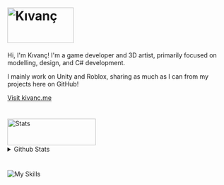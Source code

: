# [<img src="https://github.com/kivancozturk/kivancozturk/blob/main/source/images/main/name.png" alt="Kıvanç" width="150px" height="80px">](https://kivanc.me)

Hi, I'm Kıvanç! I'm a game developer and 3D artist, primarily focused on modelling, design, and C# development.

I mainly work on Unity and Roblox, sharing as much as I can from my projects here on GitHub!

[Visit kivanc.me](https://kivanc.me)

#

<img src="https://github.com/kivancozturk/kivancozturk/blob/main/source/images/main/about.png" alt="Stats" width="200px" height="60px">

<details>
  <summary>Github Stats</summary>
  
  <a href="#">![Github stats](https://github-readme-stats.vercel.app/api?username=kivancozturk&theme=material-palenight&count_private=true&hide_border=true&line_height=20)</a>
  <a href="#">![Top Langs](https://github-readme-stats.vercel.app/api/top-langs/?username=kivancozturk&layout=compact&theme=material-palenight&count_private=true&hide_border=true)</a>
</details>

#

![My Skills](https://go-skill-icons.vercel.app/api/icons?i=robloxstudio,unity,vscode,lua,javascript,blender,photoshop)
